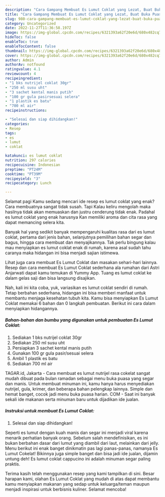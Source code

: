 ```yaml
---
description: "Cara Gampang Membuat Es Lumut Coklat yang Lezat, Buat Buka Puasa Menggugah Selera"
title: "Cara Gampang Membuat Es Lumut Coklat yang Lezat, Buat Buka Puasa Menggugah Selera"
slug: 980-cara-gampang-membuat-es-lumut-coklat-yang-lezat-buat-buka-puasa-menggugah-selera
category: Uncategorized
date: 2022-11-27T11:36:58.197Z
image: https://img-global.cpcdn.com/recipes/6321393a62f20e6d/680x482cq70/es-lumut-coklat-foto-resep-utama.jpg
hideToc: false
enableToc: true
enableTocContent: false
thumbnail: https://img-global.cpcdn.com/recipes/6321393a62f20e6d/680x482cq70/es-lumut-coklat-foto-resep-utama.jpg
cover: https://img-global.cpcdn.com/recipes/6321393a62f20e6d/680x482cq70/es-lumut-coklat-foto-resep-utama.jpg
author: Admin
authorAv: notfound
ratingvalue: 4.1
reviewcount: 4
recipeingredient:
- "1 bks nutrijel coklat 30gr"
- "250 ml susu uht"
- "3 sachet kental manis putih"
- "100 gr gula pasirsesuai selera"
- "1 plastik es batu"
- "700 ml air"
recipeinstructions:

- "Selesai dan siap dihidangkan!"
categories:
- Resep
tags:
- es
- lumut
- coklat

katakunci: es lumut coklat 
nutrition: 297 calories
recipecuisine: Indonesian
preptime: "PT24M"
cooktime: "PT39M"
recipeyield: "3"
recipecategory: Lunch

---
```



Selamat pagi Kamu sedang mencari ide resep es lumut coklat yang enak? Cara membuatnya sangat tidak susah. Tapi Kalau keliru mengolah maka hasilnya tidak akan memuaskan dan justru cenderung tidak enak. Padahal es lumut coklat yang enak harusnya Kan memiliki aroma dan cita rasa yang dapat memancing selera kita.


Banyak hal yang sedikit banyak mempengaruhi kualitas rasa dari es lumut coklat, pertama dari jenis bahan, selanjutnya pemilihan bahan segar dan bagus, hingga cara membuat dan menyajikannya. Tak perlu bingung kalau mau menyiapkan es lumut coklat enak di rumah, karena asal sudah tahu caranya maka hidangan ini bisa menjadi sajian istimewa.

Lihat juga cara membuat Es Lumut Coklat dan masakan sehari-hari lainnya. Resep dan cara membuat Es Lumut Coklat sederhana ala rumahan dari Astri Anjarwati dapat kamu temukan di Yummy App. Tuang es lumut coklat ke dalam gelas saji dan bisa langsung disajikan.


Nah, kali ini kita coba, yuk, variasikan es lumut coklat sendiri di rumah. Tetap berbahan sederhana, hidangan ini bisa memberi manfaat untuk membantu menjaga kesehatan tubuh kita. Kamu bisa menyiapkan Es Lumut Coklat memakai 6 bahan dan 0 langkah pembuatan. Berikut ini cara dalam menyiapkan hidangannya.

<!--inarticleads1-->

##### Bahan-bahan dan bumbu yang digunakan untuk pembuatan Es Lumut Coklat:

1. Sediakan 1 bks nutrijel coklat 30gr
1. Sediakan 250 ml susu uht
1. Persiapkan 3 sachet kental manis putih
1. Gunakan 100 gr gula pasir/sesuai selera
1. Ambil 1 plastik es batu
1. Sediakan 700 ml air


TAGAR.id, Jakarta - Cara membuat es lumut nutrijel rasa cokelat sangat mudah dibuat pada bulan ramadan sebagai menu buka puasa yang segar dan manis. Untuk membuat minuman ini, kamu hanya harus menyediakan nutrijel, gula, krimer, dan beberapa bahan pelengkap lainnya. Simple dan hemat banget, cocok jadi menu buka puasa harian. COM - Saat ini banyak sekali ide makanan serta minuman baru untuk dijadikan ide jualan. 

<!--inarticleads2-->

##### Instruksi untuk membuat Es Lumut Coklat:


1. Selesai dan siap dihidangkan!

Seperti es lumut dengan kuah manis dan segar ini menjadi viral karena menarik perhatian banyak orang. Sebelum salah mendefinisikan, es ini bukan berbahan dasar dari lumut yang diambil dari laut, melainkan dari jelly. Menu berikut ini enak banget dinikmatin pas lagi panas-panas, namanya Es Lumut Cokelat! Bikinnya juga simple banget dan bisa jadi ide jualan, dijamin untung deh! Es lumut coklat cappucino ini adalah minuman segar paling praktis. 

Terima kasih telah menggunakan resep yang kami tampilkan di sini. Besar harapan kami, olahan Es Lumut Coklat yang mudah di atas dapat membantu kamu menyiapkan makanan yang sedap untuk keluarga/teman maupun menjadi inspirasi untuk berbisnis kuliner. Selamat mencoba!
